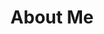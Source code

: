 ---
title: 'About Me'
professionalImage: './images/coding.svg'
professionalDescription: 'Lorem ipsum dolor sit amet, consectetur adipiscing elit, sed do eiusmod tempor incididunt ut labore et dolore magna aliqua'
personalImage: './images/support-team.svg'
personalDescription: 'Lorem ipsum dolor sit amet, consectetur adipiscing elit, sed do eiusmod tempor incididunt ut labore et dolore magna aliqua.'
techDescription: "Technologies I've worked with so far:"
tech:
    - Gatsby.js
    - React
    - HTML
    - CSS
    - SCSS
    - Javascript
    - Other languages/dbs/etc
---